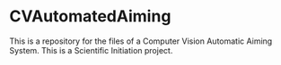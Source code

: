 # CVAutomatedAiming
This is a repository for the files of a Computer Vision Automatic Aiming System. This is a Scientific Initiation project.
